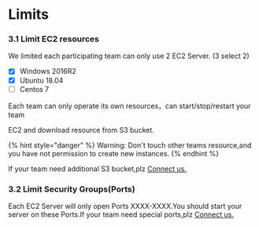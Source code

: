 # Limits

### 3.1 Limit EC2 resources

We limited each participating team can only use 2 EC2 Server. \(3 select 2\)

* [x] Windows 2016R2
* [x] Ubuntu 18.04
* [ ] Centos 7

Each team can only operate its own resources，can start/stop/restart your team

EC2 and download resource from S3 bucket.

{% hint style="danger" %}
 Warning: Don't touch other teams resource,and you have not permission to create new instances.
{% endhint %}

 If your team need additional S3 bucket,plz [Connect us.](../../tech-support/online-support.md)

### 3.2 Limit  Security Groups\(Ports\)

Each EC2 Server will only open Ports XXXX-XXXX.You should start your server on these Ports.If your team need special ports,plz [Connect us.](../../tech-support/online-support.md)

